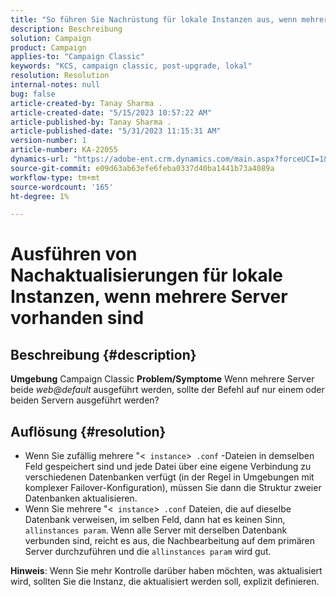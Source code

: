 ```yaml
---
title: "So führen Sie Nachrüstung für lokale Instanzen aus, wenn mehrere Server vorhanden sind"
description: Beschreibung
solution: Campaign
product: Campaign
applies-to: "Campaign Classic"
keywords: "KCS, campaign classic, post-upgrade, lokal"
resolution: Resolution
internal-notes: null
bug: false
article-created-by: Tanay Sharma .
article-created-date: "5/15/2023 10:57:22 AM"
article-published-by: Tanay Sharma .
article-published-date: "5/31/2023 11:15:31 AM"
version-number: 1
article-number: KA-22055
dynamics-url: "https://adobe-ent.crm.dynamics.com/main.aspx?forceUCI=1&pagetype=entityrecord&etn=knowledgearticle&id=01c5b13e-0ff3-ed11-8848-6045bd006079"
source-git-commit: e09d63ab63efe6feba0337d40ba1441b73a4089a
workflow-type: tm+mt
source-wordcount: '165'
ht-degree: 1%

---
```


# Ausführen von Nachaktualisierungen für lokale Instanzen, wenn mehrere Server vorhanden sind

## Beschreibung {#description}

<b>Umgebung</b>
Campaign Classic
<b>Problem/Symptome</b>
Wenn mehrere Server beide *web@default* ausgeführt werden, sollte der Befehl auf nur einem oder beiden Servern ausgeführt werden?


## Auflösung {#resolution}


- Wenn Sie zufällig mehrere &quot;&lt;` instance`>` .conf` -Dateien in demselben Feld gespeichert sind und jede Datei über eine eigene Verbindung zu verschiedenen Datenbanken verfügt (in der Regel in Umgebungen mit komplexer Failover-Konfiguration), müssen Sie dann die Struktur zweier Datenbanken aktualisieren.
- Wenn Sie mehrere &quot;&lt;` instance`>` .conf` Dateien, die auf dieselbe Datenbank verweisen, im selben Feld, dann hat es keinen Sinn, `allinstances param`. Wenn alle Server mit derselben Datenbank verbunden sind, reicht es aus, die Nachbearbeitung auf dem primären Server durchzuführen und die `allinstances param` wird gut.




<b>Hinweis</b>: Wenn Sie mehr Kontrolle darüber haben möchten, was aktualisiert wird, sollten Sie die Instanz, die aktualisiert werden soll, explizit definieren.
